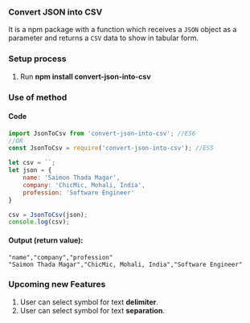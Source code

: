 ### Convert JSON into CSV

It is a npm package with a function which receives a `JSON` object as a parameter and returns a `CSV` data to show in tabular form.

### Setup process
1. Run **npm install convert-json-into-csv** 

### Use of method

#### Code
```javascript
import JsonToCsv from 'convert-json-into-csv'; //ES6
//OR
const JsonToCsv = require('convert-json-into-csv'); //ES5

let csv = ``;
let json = {
    name: 'Saimon Thada Magar',
    company: 'ChicMic, Mohali, India',
    profession: 'Software Engineer'
}

csv = JsonToCsv(json);
console.log(csv);
```

#### Output (return value):
```
"name","company","profession"
"Saimon Thada Magar","ChicMic, Mohali, India","Software Engineer"
```

### Upcoming new Features
1. User can select symbol for text **delimiter**.
2. User can select symbol for text **separation**.